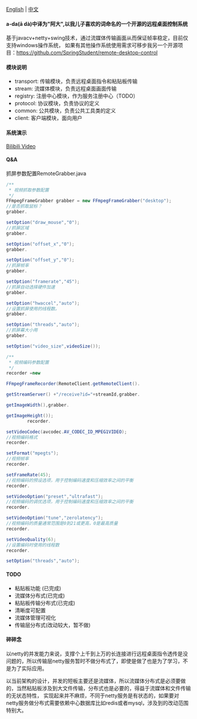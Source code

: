 [English](README.md) | [中文](README_zh.md)

#### a-da(ā dà)中译为"阿大",以我儿子喜欢的词命名的一个开源的远程桌面控制系统

基于javacv+netty+swing技术，通过流媒体传输画面从而保证帧率稳定，目前仅支持windows操作系统，
如果有其他操作系统使用需求可移步我另一个开源项目：https://github.com/SpringStudent/remote-desktop-control

#### 模块说明

* transport: 传输模块，负责远程桌面指令和粘贴板传输
* stream: 流媒体模块，负责远程桌面画面传输
* registry: 注册中心模块，作为服务注册中心（TODO）
* protocol: 协议模块，负责协议的定义
* common: 公共模块，负责公共工具类的定义
* client: 客户端模块，面向用户

#### 系统演示

[Bilibili Video](https://www.bilibili.com/video/BV1roDfYiEjg/)

#### Q&A

抓屏参数配置RemoteGrabber.java

```java
/**
 * 视频抓取参数配置
 */
FFmpegFrameGrabber grabber = new FFmpegFrameGrabber("desktop");
//是否抓取鼠标？
grabber.

setOption("draw_mouse","0");
//抓屏区域
grabber.

setOption("offset_x","0");
grabber.

setOption("offset_y","0");
//抓屏帧率
grabber.

setOption("framerate","45");
//抓屏自动选择硬件加速
grabber.

setOption("hwaccel","auto");
//设置抓屏使用的线程数。
grabber.

setOption("threads","auto");
//抓屏幕大小用
grabber.

setOption("video_size",videoSize());

/**
 * 视频编码参数配置
 */
recorder =new

FFmpegFrameRecorder(RemoteClient.getRemoteClient().

getStreamServer() +"/receive?id="+streamId,grabber.

getImageWidth(),grabber.

getImageHeight());
        recorder.

setVideoCodec(avcodec.AV_CODEC_ID_MPEG1VIDEO);
//视频编码格式
recorder.

setFormat("mpegts");
//视频帧率
recorder.

setFrameRate(45);
//视频编码的预设选项，用于控制编码速度和压缩效率之间的平衡
recorder.

setVideoOption("preset","ultrafast");
//视频编码的调优选项，用于控制编码速度和压缩效率之间的平衡
recorder.

setVideoOption("tune","zerolatency");
//视频编码的质量通常范围是0到21或更高，0是最高质量
recorder.

setVideoQuality(6);
//设置编码时使用的线程数
recorder.

setOption("threads","auto");
```

#### TODO

* 粘贴板功能 (已完成)
* 流媒体分布式(已完成)
* 粘贴板传输分布式(已完成)
* 清晰度可配置
* 流媒体管理可视化
* 传输层分布式(改动较大，暂不做)

#### 碎碎念

以netty的并发能力来说，支撑个上千到上万的长连接进行远程桌面指令透传是没问题的，所以传输层netty服务暂时不做分布式了，即使是做了也是为了学习，不是为了实际应用。

以当前架构的设计，并发的短板主要还是流媒体，所以流媒体分布式是必须要做的，当然粘贴板涉及到大文件传输，分布式也是必要的，得益于流媒体和文件传输的无状态特性，
实现起来并不麻烦，不同于netty服务是有状态的，如果要对netty服务做分布式需要依赖中心数据库比如redis或者mysql，涉及到的改动范围特别大。

